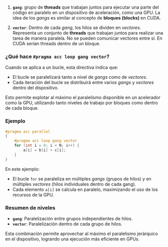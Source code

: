 
1. **`gang`**: grupo de **threads** que trabajan juntos para ejecutar una parte del código en paralelo en un dispositivo de aceleración, como una GPU. La idea de los _gangs_ es similar al concepto de **bloques (blocks)** en CUDA.

2. **`vector`**: Dentro de cada _gang_, los hilos se dividen en _vectores_. Representa un conjunto de **threads** que trabajan juntos para realizar una tarea de manera paralela. No se pueden comunicar vectores entre sí. En CUDA serían threads dentro de un bloque.

### ¿Qué hace `#pragma acc loop gang vector`?
Cuando se aplica a un bucle, esta directiva indica que:
- El bucle se paralelizará tanto a nivel de *gangs* como de *vectores*.
- Cada iteración del bucle se distribuirá entre varios *gangs* y *vectores* dentro del dispositivo.
  
Esto permite explotar al máximo el paralelismo disponible en un acelerador como la GPU, utilizando tanto niveles de trabajo por bloques como dentro de cada bloque.

### Ejemplo
```c
#pragma acc parallel
{
    #pragma acc loop gang vector
    for (int i = 0; i < N; i++) {
        a[i] = b[i] + c[i];
    }
}
```

En este ejemplo:
- El bucle `for` se paraleliza en múltiples *gangs* (grupos de hilos) y en múltiples *vectores* (hilos individuales dentro de cada gang).
- Cada elemento `a[i]` se calcula en paralelo, maximizando el uso de los recursos de la GPU.

### Resumen de niveles
- **`gang`**: Paralelización entre grupos independientes de hilos.
- **`vector`**: Paralelización dentro de cada grupo de hilos.

Esta combinación permite aprovechar al máximo el paralelismo jerárquico en el dispositivo, logrando una ejecución más eficiente en GPUs.